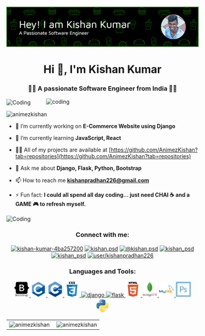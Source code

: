 ![logo](https://github.com/AnimezKishan/AnimezKishan/blob/main/github-header.png)
<h1 align="center">Hi 👋, I'm Kishan Kumar</h1>
<h3 align="center">👨‍💻 A passionate Software Engineer from India 👨‍💻</h3>

<img align="center" alt="Coding" width="500" src="https://user-images.githubusercontent.com/74038190/212284115-f47cd8ff-2ffb-4b04-b5bf-4d1c14c0247f.gif">

<img align="right" alt="coding" width="400" src="https://media3.giphy.com/media/SWoSkN6DxTszqIKEqv/giphy.gif?cid=ecf05e473ri3jfr2awljrsyzsogsizbs97qhc8dwrh0uh1zd&rid=giphy.gif&ct=g">
<p align="left"> <img src="https://komarev.com/ghpvc/?username=animezkishan&label=Profile%20views&color=0e75b6&style=flat" alt="animezkishan" /> </p>

- 🔭 I’m currently working on **E-Commerce Website using Django**

- 🌱 I’m currently learning **JavaScript, React**

- 👨‍💻 All of my projects are available at [https://github.com/AnimezKishan?tab=repositories](https://github.com/AnimezKishan?tab=repositories)

- 💬 Ask me about **Django, Flask, Python, Bootstrap**

- 📫 How to reach me **kishanpradhan226@gmail.com**

- ⚡ Fun fact:  **I could all spend all day coding... just need CHAI ☕ and a GAME 🎮 to refresh myself.**

<img align="center" alt="Coding" width="500" src="https://user-images.githubusercontent.com/74038190/212284115-f47cd8ff-2ffb-4b04-b5bf-4d1c14c0247f.gif">

<h3 align="center">Connect with me:</h3>
<p align="center">
<a href="https://linkedin.com/in/kishan-kumar-4ba257200" target="blank"><img align="center" src="https://raw.githubusercontent.com/rahuldkjain/github-profile-readme-generator/master/src/images/icons/Social/linked-in-alt.svg" alt="kishan-kumar-4ba257200" height="30" width="40" /></a>
<a href="https://instagram.com/kishan.psd" target="blank"><img align="center" src="https://raw.githubusercontent.com/rahuldkjain/github-profile-readme-generator/master/src/images/icons/Social/instagram.svg" alt="kishan.psd" height="30" width="40" /></a>
<a href="https://medium.com/@kishan.psd" target="blank"><img align="center" src="https://raw.githubusercontent.com/rahuldkjain/github-profile-readme-generator/master/src/images/icons/Social/medium.svg" alt="@kishan.psd" height="30" width="40" /></a>
<a href="https://www.hackerrank.com/kishan_psd" target="blank"><img align="center" src="https://raw.githubusercontent.com/rahuldkjain/github-profile-readme-generator/master/src/images/icons/Social/hackerrank.svg" alt="kishan_psd" height="30" width="40" /></a>
<a href="https://www.leetcode.com/kishan_psd" target="blank"><img align="center" src="https://raw.githubusercontent.com/rahuldkjain/github-profile-readme-generator/master/src/images/icons/Social/leet-code.svg" alt="kishan_psd" height="30" width="40" /></a>
<a href="https://auth.geeksforgeeks.org/user/kishanpradhan226" target="blank"><img align="center" src="https://raw.githubusercontent.com/rahuldkjain/github-profile-readme-generator/master/src/images/icons/Social/geeks-for-geeks.svg" alt="user/kishanpradhan226" height="30" width="40" /></a>
</p>

<h3 align="center">Languages and Tools:</h3>
<p align="center"> <a href="https://getbootstrap.com" target="_blank" rel="noreferrer"> <img src="https://raw.githubusercontent.com/devicons/devicon/master/icons/bootstrap/bootstrap-plain-wordmark.svg" alt="bootstrap" width="40" height="40"/> </a> <a href="https://www.cprogramming.com/" target="_blank" rel="noreferrer"> <img src="https://raw.githubusercontent.com/devicons/devicon/master/icons/c/c-original.svg" alt="c" width="40" height="40"/> </a> <a href="https://www.w3schools.com/cpp/" target="_blank" rel="noreferrer"> <img src="https://raw.githubusercontent.com/devicons/devicon/master/icons/cplusplus/cplusplus-original.svg" alt="cplusplus" width="40" height="40"/> </a> <a href="https://www.w3schools.com/css/" target="_blank" rel="noreferrer"> <img src="https://raw.githubusercontent.com/devicons/devicon/master/icons/css3/css3-original-wordmark.svg" alt="css3" width="40" height="40"/> </a> <a href="https://www.djangoproject.com/" target="_blank" rel="noreferrer"> <img src="https://cdn.worldvectorlogo.com/logos/django.svg" alt="django" width="40" height="40"/> </a> <a href="https://flask.palletsprojects.com/" target="_blank" rel="noreferrer"> <img src="https://www.vectorlogo.zone/logos/pocoo_flask/pocoo_flask-icon.svg" alt="flask" width="40" height="40"/> </a> <a href="https://www.w3.org/html/" target="_blank" rel="noreferrer"> <img src="https://raw.githubusercontent.com/devicons/devicon/master/icons/html5/html5-original-wordmark.svg" alt="html5" width="40" height="40"/> </a> <a href="https://www.mongodb.com/" target="_blank" rel="noreferrer"> <img src="https://raw.githubusercontent.com/devicons/devicon/master/icons/mongodb/mongodb-original-wordmark.svg" alt="mongodb" width="40" height="40"/> </a> <a href="https://www.mysql.com/" target="_blank" rel="noreferrer"> <img src="https://raw.githubusercontent.com/devicons/devicon/master/icons/mysql/mysql-original-wordmark.svg" alt="mysql" width="40" height="40"/> </a> <a href="https://www.photoshop.com/en" target="_blank" rel="noreferrer"> <img src="https://raw.githubusercontent.com/devicons/devicon/master/icons/photoshop/photoshop-line.svg" alt="photoshop" width="40" height="40"/> </a> <a href="https://www.python.org" target="_blank" rel="noreferrer"> <img src="https://raw.githubusercontent.com/devicons/devicon/master/icons/python/python-original.svg" alt="python" width="40" height="40"/> </a> </p>
<table align="center" border="0">
  <tr>
    <td><img align="center" src="https://github-readme-stats.vercel.app/api/top-langs?username=animezkishan&show_icons=true&locale=en&layout=compact" alt="animezkishan" /></td>
    <td>&nbsp;<img align="center" src="https://github-readme-stats.vercel.app/api?username=animezkishan&show_icons=true&locale=en" alt="animezkishan" /></td>
  </tr>
</table>


